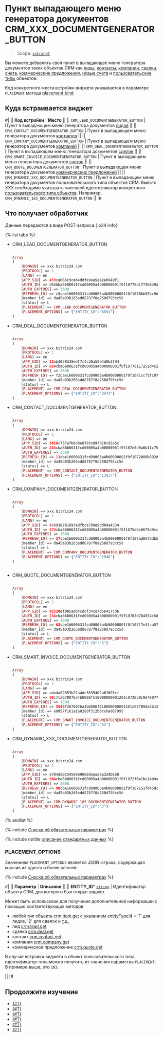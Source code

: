 # Пункт выпадающего меню генератора документов CRM_XXX_DOCUMENTGENERATOR_BUTTON

> Scope: [`intranet`](../../scopes/permissions.md)

Вы можете добавлять свой пункт в выпадающее меню генератора документов таких объектов CRM как [лиды](../../crm/leads/), [контакты](../../crm/contacts/), [компании](../../crm/companies/), [сделки](../../crm/deals/), [счета](../../crm/outdated/invoice/), [коммерческие предложения](../../crm/quote/), [новые счета](../../crm/smart-invoice/) и [пользовательские типы](../../crm/universal/) объектов.

Код конкретного места встройки виджета указывается в параметре `PLACEMENT` метода [placement.bind](../placement-bind.md).

## Куда встраивается виджет

#|
|| **Код встройки** | **Место** ||
|| `CRM_LEAD_DOCUMENTGENERATOR_BUTTON` | Пункт в выпадающем меню генератора документов [лидов](../../crm/leads/) ||
|| `CRM_CONTACT_DOCUMENTGENERATOR_BUTTON` | Пункт в выпадающем меню генератора документов [контактов](../../crm/contacts/) ||
|| `CRM_COMPANY_DOCUMENTGENERATOR_BUTTON` | Пункт в выпадающем меню генератора документов [компаний](../../crm/companies/) ||
|| `CRM_DEAL_DOCUMENTGENERATOR_BUTTON` | Пункт в выпадающем меню генератора документов [сделок](../../crm/deals/) ||
|| `CRM_SMART_INVOICE_DOCUMENTGENERATOR_BUTTON` | Пункт в выпадающем меню генератора документов [счетов](../../crm/smart-invoice/) ||
|| `CRM_QUOTE_DOCUMENTGENERATOR_BUTTON` | Пункт в выпадающем меню генератора документов [коммерческих предложений](../../crm/quote/) ||
|| `CRM_DYNAMIC_XXX_DOCUMENTGENERATOR_BUTTON` | Пункт в выпадающем меню генератора документов пользовательского типа объектов CRM. Вместо XXX необходимо указывать числовой идентификатор конкретного [пользовательского типа объектов](../../crm/universal/). Например, `CRM_DYNAMIC_183_DOCUMENTGENERATOR_BUTTON` ||
|#

## Что получает обработчик

Данные передаются в виде POST-запроса {.b24-info}

{% list tabs %}

- CRM_LEAD_DOCUMENTGENERATOR_BUTTON

    ```php

    Array
    (
        [DOMAIN] => xxx.bitrix24.com
        [PROTOCOL] => 1
        [LANG] => en
        [APP_SID] => 459ca665c9cab4ddfe9ea5ae2a0840f1
        [AUTH_ID] => d54bba6600631fcd00005a4b00000001f0f10778a1773b649abec1feea11861a78c85a
        [AUTH_EXPIRES] => 3600
        [REFRESH_ID] => c5cae16600631fcd00005a4b00000001f0f1070bb92bc9d139bcccf13fd5061e168c97
        [member_id] => da45a03b265edd8787f8a258d793cc5d
        [status] => L
        [PLACEMENT] => CRM_LEAD_DOCUMENTGENERATOR_BUTTON
        [PLACEMENT_OPTIONS] => {"ENTITY_ID":"6591"}
    )

    ```

- CRM_DEAL_DOCUMENTGENERATOR_BUTTON

    ```php

    Array
    (
        [DOMAIN] => xxx.bitrix24.com
        [PROTOCOL] => 1
        [LANG] => en
        [APP_SID] => 23ab3058338edf7c4c30a52e4d0b3f94
        [AUTH_ID] => 024cba6600631fcd00005a4b00000001f0f10776117251d4c2d883c3b981273ddc1d2f
        [AUTH_EXPIRES] => 3600
        [REFRESH_ID] => f2cae16600631fcd00005a4b00000001f0f1071ccf5fc07f1f6e09595a46e2689ad63b
        [member_id] => da45a03b265edd8787f8a258d793cc5d
        [status] => L
        [PLACEMENT] => CRM_DEAL_DOCUMENTGENERATOR_BUTTON
        [PLACEMENT_OPTIONS] => {"ENTITY_ID":"3473"}
    )

    ```

- CRM_CONTACT_DOCUMENTGENERATOR_BUTTON

    ```php

    Array
    (
        [DOMAIN] => xxx.bitrix24.com
        [PROTOCOL] => 1
        [LANG] => en
        [APP_SID] => 8610c737a7b6d9e8707e897310c92a5c
        [AUTH_ID] => 234cba6600631fcd00005a4b00000001f0f107e5d9a6b11c75b358354b7909a3cbb1d5
        [AUTH_EXPIRES] => 3600
        [REFRESH_ID] => 13cbe16600631fcd00005a4b00000001f0f1072808b892db51d0797e9f6ef1f47ac479
        [member_id] => da45a03b265edd8787f8a258d793cc5d
        [status] => L
        [PLACEMENT] => CRM_CONTACT_DOCUMENTGENERATOR_BUTTON
        [PLACEMENT_OPTIONS] => {"ENTITY_ID":"13037"}
    )

    ```

- CRM_COMPANY_DOCUMENTGENERATOR_BUTTON

    ```php

    Array
    (
        [DOMAIN] => xxx.bitrix24.com
        [PROTOCOL] => 1
        [LANG] => en
        [APP_SID] => 6c69387b1893adfbce7b0e9dd09a4334
        [AUTH_ID] => 474cba6600631fcd00005a4b00000001f0f1075e5c6675d9cc38d0226e8d64a137f0d4
        [AUTH_EXPIRES] => 3600
        [REFRESH_ID] => 37cbe16600631fcd00005a4b00000001f0f107ad057bdb52baf3c9f25ebd88c351e5cb
        [member_id] => da45a03b265edd8787f8a258d793cc5d
        [status] => L
        [PLACEMENT] => CRM_COMPANY_DOCUMENTGENERATOR_BUTTON
        [PLACEMENT_OPTIONS] => {"ENTITY_ID":"2946"}
    )
        
    ```

- CRM_QUOTE_DOCUMENTGENERATOR_BUTTON

    ```php

    Array
    (
        [DOMAIN] => xxx.bitrix24.com
        [PROTOCOL] => 1
        [LANG] => en
        [APP_SID] => 92520ef005add4cddf34ce7d56417cd6
        [AUTH_ID] => 734cba6600631fcd00005a4b00000001f0f10783d784554c5d20e60a70194e7fae0928
        [AUTH_EXPIRES] => 3600
        [REFRESH_ID] => 63cbe16600631fcd00005a4b00000001f0f107f7e3fca578b3e3b68e5be0cf70b35ccc
        [member_id] => da45a03b265edd8787f8a258d793cc5d
        [status] => L
        [PLACEMENT] => CRM_QUOTE_DOCUMENTGENERATOR_BUTTON
        [PLACEMENT_OPTIONS] => {"ENTITY_ID":"5"}
    )
    
    ```

- CRM_SMART_INVOICE_DOCUMENTGENERATOR_BUTTON

    ```php

    Array
    (
        [DOMAIN] => xxx.bitrix24.com
        [PROTOCOL] => 1
        [LANG] => en
        [APP_SID] => adada92053b22a4de3895402a01693cf
        [AUTH_ID] => 69c7ca670076a4b8006f518000000001201c0720c9c9d78077b5f2c5530f64b061c8a1
        [AUTH_EXPIRES] => 3600
        [REFRESH_ID] => 5946f2670076a4b8006f518000000001201c07709da4b12d3c7e82e120a20e547b638f
        [member_id] => e8857f161a1a8288f312b6cc6ad67995
        [status] => L
        [PLACEMENT] => CRM_SMART_INVOICE_DOCUMENTGENERATOR_BUTTON
        [PLACEMENT_OPTIONS] => {"ENTITY_ID":"32"}
    )
    
    ```

- CRM_DYNAMIC_ХХХ_DOCUMENTGENERATOR_BUTTON

    ```php

    Array
    (
        [DOMAIN] => xxx.bitrix24.com
        [PROTOCOL] => 1
        [LANG] => en
        [APP_SID] => e704d5033456989068deea36a324b888
        [AUTH_ID] => 904cba6600631fcd00005a4b00000001f0f1072f641be14b9ac7606506e5e3ed850130
        [AUTH_EXPIRES] => 3600
        [REFRESH_ID] => 80cbe16600631fcd00005a4b00000001f0f107151fd45dc66ee22283e42cdf941e8436
        [member_id] => da45a03b265edd8787f8a258d793cc5d
        [status] => L
        [PLACEMENT] => CRM_DYNAMIC_183_DOCUMENTGENERATOR_BUTTON
        [PLACEMENT_OPTIONS] => {"ENTITY_ID":"3"}
    )
    
    ```

{% endlist %}

{% include [Сноска об обязательных параметрах](../../../_includes/required.md) %}

{% include notitle [описание стандартных данных](../_includes/widget_data.md) %}

### PLACEMENT_OPTIONS

Значением `PLACEMENT_OPTIONS` является JSON-строка, содержащая массив из одного и более ключей.

{% include [Сноска об обязательных параметрах](../../../_includes/required.md) %}

#|
|| **Параметр** | **Описание** ||
|| **ENTITY_ID***
[`string`](../../data-types.md) | Идентификатор объекта CRM, для которого был открыт виджет.

Может быть использован для получения дополнительной информации с помощью соответствующих методов:

- любой тип объекта [crm.item.get](../../crm/universal/crm-item-get.md) с указанием entityTypeId = '1' для лидов, '2' для сделок и [т.д.](../../crm/data-types.md#object_type)
- лид [crm.lead.get](../../crm/leads/crm-lead-get.md)
- сделка [crm.deal.get](../../crm/deals/crm-deal-get.md)
- контакт [crm.contact.get](../../crm/contacts/crm-contact-get.md)
- компания [crm.company.get](../../crm/companies/crm-company-get.md)
- коммерческое предложение [crm.quote.get](../../crm/quote/crm-quote-get.md)

В случае встройки виджета в объект пользовательского типа, идентификатор типа можно получить из значения параметра `PLACEMENT`. В примере выше, это `183`.

||
|#

## Продолжите изучение

- [{#T}](../placement-bind.md)
- [{#T}](../ui-interaction/index.md)
- [{#T}](../ui-interaction/crm-card.md)
- [{#T}](../../interactivity/index.md)
- [{#T}](../open-application.md)
- [{#T}](../open-path.md)

